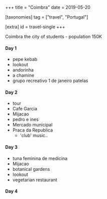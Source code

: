 +++
title = "Coimbra"
date = 2019-05-20

[taxonomies]
tag = ["travel", "Portugal"]

[extra]
id = travel-single
+++

Coimbra the city of students - population 150K
<!-- more -->

#### Day 1
- pepe kebab
- lookout
- andorinha
- a chamine
- grupo recreativo 1 de janeiro patelas

#### Day 2
- tour
- Cafe Garcia
- Mijacao
- pedro e ines
- Mercado municipal
- Praca da Republica
  - 'club' music..

#### Day 3
- tuna feminina de medicina
- Mijacao
- botanical gardens
- lookout
- vegetarian restaurant

#### Day 4


